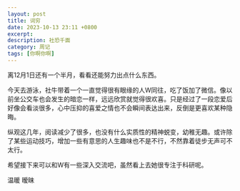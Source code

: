 ```yaml
---
layout: post
title: 词穷
date: 2023-10-13 23:11 +0800
excerpt: 
description: 社恐千面
category: 周记
tags: [你啊你啊]
---
```


离12月1日还有一个半月，看看还能努力出点什么东西。

今天去游泳，社牛带着一个一直觉得很有眼缘的人W同往，吃了饭加了微信。像以前坐公交车也会发生的暗恋一样，远远欣赏就觉得很欢喜。只是经过了一段恋爱后好像会看淡很多，心中压抑的喜爱之情也不会瞬间表达出来，反倒是更喜欢某种隐晦。

纵观这几年，阅读减少了很多，也没有什么实质性的精神蜕变，幼稚无趣。或许除了某些运动技巧，增加一些有意思的人生趣味也不是不行，不然靠着徒步无声可不太行。

希望接下来可以和W有一些深入交流吧，虽然看上去她很专注于科研呢。


温暖 
暧昧